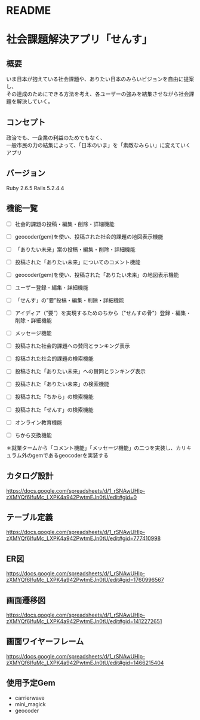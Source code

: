 # README

# 社会課題解決アプリ「せんす」

## 概要
いま日本が抱えている社会課題や、ありたい日本のみらいビジョンを自由に提案し、  
その達成のためにできる方法を考え、各ユーザーの強みを結集させながら社会課題を解決していく。    

## コンセプト
政治でも、一企業の利益のためでもなく、  
一般市民の力の結集によって、「日本のいま」を「素敵なみらい」に変えていくアプリ   

## バージョン
Ruby 2.6.5
Rails 5.2.4.4

## 機能一覧
- [ ] 社会的課題の投稿・編集・削除・詳細機能

- [ ] geocoder(gem)を使い、投稿された社会的課題の地図表示機能  

- [ ] 「ありたい未来」案の投稿・編集・削除・詳細機能  

- [ ] 投稿された「ありたい未来」についてのコメント機能    

- [ ] geocoder(gem)を使い、投稿された「ありたい未来」の地図表示機能   

- [ ] ユーザー登録・編集・詳細機能    

- [ ] 「せんす」の”要”投稿・編集・削除・詳細機能  

- [ ] アイディア（”要”）を実現するためのちから（"せんすの骨"）登録・編集・削除・詳細機能  

- [ ] メッセージ機能  

- [ ] 投稿された社会的課題への賛同とランキング表示  

- [ ] 投稿された社会的課題の検索機能  

- [ ] 投稿された「ありたい未来」への賛同とランキング表示    

- [ ] 投稿された「ありたい未来」の検索機能  

- [ ] 投稿された「ちから」の検索機能

- [ ] 投稿された「せんす」の検索機能

- [ ] オンライン教育機能  

- [ ] ちから交換機能

＊就業タームから「コメント機能」「メッセージ機能」の二つを実装し、カリキュラム外のgemであるgeocoderを実装する


## カタログ設計
https://docs.google.com/spreadsheets/d/1_rSNAwUHlp-zXMYQf6IfuMc_LXPK4a942PwtmEJn0tU/edit#gid=0

## テーブル定義
https://docs.google.com/spreadsheets/d/1_rSNAwUHlp-zXMYQf6IfuMc_LXPK4a942PwtmEJn0tU/edit#gid=777410998

## ER図
https://docs.google.com/spreadsheets/d/1_rSNAwUHlp-zXMYQf6IfuMc_LXPK4a942PwtmEJn0tU/edit#gid=1760996567

## 画面遷移図
https://docs.google.com/spreadsheets/d/1_rSNAwUHlp-zXMYQf6IfuMc_LXPK4a942PwtmEJn0tU/edit#gid=1412272651

## 画面ワイヤーフレーム
https://docs.google.com/spreadsheets/d/1_rSNAwUHlp-zXMYQf6IfuMc_LXPK4a942PwtmEJn0tU/edit#gid=1466215404

## 使用予定Gem
* carrierwave
* mini_magick
* geocoder
